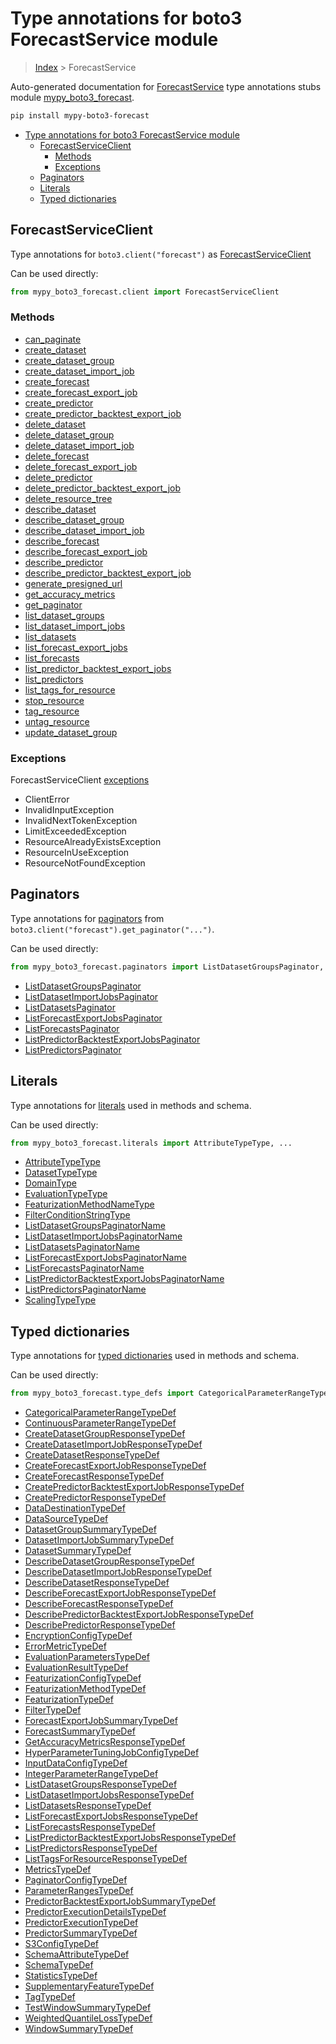 # Type annotations for boto3 ForecastService module

> [Index](..) > ForecastService

Auto-generated documentation for
[ForecastService](https://boto3.amazonaws.com/v1/documentation/api/1.17.77/reference/services/forecast.html#ForecastService)
type annotations stubs module
[mypy_boto3_forecast](https://pypi.org/project/mypy-boto3-forecast/).

```bash
pip install mypy-boto3-forecast
```

- [Type annotations for boto3 ForecastService module](#type-annotations-for-boto3-forecastservice-module)
  - [ForecastServiceClient](#forecastserviceclient)
    - [Methods](#methods)
    - [Exceptions](#exceptions)
  - [Paginators](#paginators)
  - [Literals](#literals)
  - [Typed dictionaries](#typed-dictionaries)

## ForecastServiceClient

Type annotations for `boto3.client("forecast")` as
[ForecastServiceClient](./client.md)

Can be used directly:

```python
from mypy_boto3_forecast.client import ForecastServiceClient
```

### Methods

- [can_paginate](./client.md#can_paginate)
- [create_dataset](./client.md#create_dataset)
- [create_dataset_group](./client.md#create_dataset_group)
- [create_dataset_import_job](./client.md#create_dataset_import_job)
- [create_forecast](./client.md#create_forecast)
- [create_forecast_export_job](./client.md#create_forecast_export_job)
- [create_predictor](./client.md#create_predictor)
- [create_predictor_backtest_export_job](./client.md#create_predictor_backtest_export_job)
- [delete_dataset](./client.md#delete_dataset)
- [delete_dataset_group](./client.md#delete_dataset_group)
- [delete_dataset_import_job](./client.md#delete_dataset_import_job)
- [delete_forecast](./client.md#delete_forecast)
- [delete_forecast_export_job](./client.md#delete_forecast_export_job)
- [delete_predictor](./client.md#delete_predictor)
- [delete_predictor_backtest_export_job](./client.md#delete_predictor_backtest_export_job)
- [delete_resource_tree](./client.md#delete_resource_tree)
- [describe_dataset](./client.md#describe_dataset)
- [describe_dataset_group](./client.md#describe_dataset_group)
- [describe_dataset_import_job](./client.md#describe_dataset_import_job)
- [describe_forecast](./client.md#describe_forecast)
- [describe_forecast_export_job](./client.md#describe_forecast_export_job)
- [describe_predictor](./client.md#describe_predictor)
- [describe_predictor_backtest_export_job](./client.md#describe_predictor_backtest_export_job)
- [generate_presigned_url](./client.md#generate_presigned_url)
- [get_accuracy_metrics](./client.md#get_accuracy_metrics)
- [get_paginator](./client.md#get_paginator)
- [list_dataset_groups](./client.md#list_dataset_groups)
- [list_dataset_import_jobs](./client.md#list_dataset_import_jobs)
- [list_datasets](./client.md#list_datasets)
- [list_forecast_export_jobs](./client.md#list_forecast_export_jobs)
- [list_forecasts](./client.md#list_forecasts)
- [list_predictor_backtest_export_jobs](./client.md#list_predictor_backtest_export_jobs)
- [list_predictors](./client.md#list_predictors)
- [list_tags_for_resource](./client.md#list_tags_for_resource)
- [stop_resource](./client.md#stop_resource)
- [tag_resource](./client.md#tag_resource)
- [untag_resource](./client.md#untag_resource)
- [update_dataset_group](./client.md#update_dataset_group)

### Exceptions

ForecastServiceClient [exceptions](./client.md#exceptions)

- ClientError
- InvalidInputException
- InvalidNextTokenException
- LimitExceededException
- ResourceAlreadyExistsException
- ResourceInUseException
- ResourceNotFoundException

## Paginators

Type annotations for [paginators](./paginators.md) from
`boto3.client("forecast").get_paginator("...")`.

Can be used directly:

```python
from mypy_boto3_forecast.paginators import ListDatasetGroupsPaginator, ...
```

- [ListDatasetGroupsPaginator](./paginators.md#listdatasetgroupspaginator)
- [ListDatasetImportJobsPaginator](./paginators.md#listdatasetimportjobspaginator)
- [ListDatasetsPaginator](./paginators.md#listdatasetspaginator)
- [ListForecastExportJobsPaginator](./paginators.md#listforecastexportjobspaginator)
- [ListForecastsPaginator](./paginators.md#listforecastspaginator)
- [ListPredictorBacktestExportJobsPaginator](./paginators.md#listpredictorbacktestexportjobspaginator)
- [ListPredictorsPaginator](./paginators.md#listpredictorspaginator)

## Literals

Type annotations for [literals](./literals.md) used in methods and schema.

Can be used directly:

```python
from mypy_boto3_forecast.literals import AttributeTypeType, ...
```

- [AttributeTypeType](./literals.md#attributetypetype)
- [DatasetTypeType](./literals.md#datasettypetype)
- [DomainType](./literals.md#domaintype)
- [EvaluationTypeType](./literals.md#evaluationtypetype)
- [FeaturizationMethodNameType](./literals.md#featurizationmethodnametype)
- [FilterConditionStringType](./literals.md#filterconditionstringtype)
- [ListDatasetGroupsPaginatorName](./literals.md#listdatasetgroupspaginatorname)
- [ListDatasetImportJobsPaginatorName](./literals.md#listdatasetimportjobspaginatorname)
- [ListDatasetsPaginatorName](./literals.md#listdatasetspaginatorname)
- [ListForecastExportJobsPaginatorName](./literals.md#listforecastexportjobspaginatorname)
- [ListForecastsPaginatorName](./literals.md#listforecastspaginatorname)
- [ListPredictorBacktestExportJobsPaginatorName](./literals.md#listpredictorbacktestexportjobspaginatorname)
- [ListPredictorsPaginatorName](./literals.md#listpredictorspaginatorname)
- [ScalingTypeType](./literals.md#scalingtypetype)

## Typed dictionaries

Type annotations for [typed dictionaries](./type_defs.md) used in methods and
schema.

Can be used directly:

```python
from mypy_boto3_forecast.type_defs import CategoricalParameterRangeTypeDef, ...
```

- [CategoricalParameterRangeTypeDef](./type_defs.md#categoricalparameterrangetypedef)
- [ContinuousParameterRangeTypeDef](./type_defs.md#continuousparameterrangetypedef)
- [CreateDatasetGroupResponseTypeDef](./type_defs.md#createdatasetgroupresponsetypedef)
- [CreateDatasetImportJobResponseTypeDef](./type_defs.md#createdatasetimportjobresponsetypedef)
- [CreateDatasetResponseTypeDef](./type_defs.md#createdatasetresponsetypedef)
- [CreateForecastExportJobResponseTypeDef](./type_defs.md#createforecastexportjobresponsetypedef)
- [CreateForecastResponseTypeDef](./type_defs.md#createforecastresponsetypedef)
- [CreatePredictorBacktestExportJobResponseTypeDef](./type_defs.md#createpredictorbacktestexportjobresponsetypedef)
- [CreatePredictorResponseTypeDef](./type_defs.md#createpredictorresponsetypedef)
- [DataDestinationTypeDef](./type_defs.md#datadestinationtypedef)
- [DataSourceTypeDef](./type_defs.md#datasourcetypedef)
- [DatasetGroupSummaryTypeDef](./type_defs.md#datasetgroupsummarytypedef)
- [DatasetImportJobSummaryTypeDef](./type_defs.md#datasetimportjobsummarytypedef)
- [DatasetSummaryTypeDef](./type_defs.md#datasetsummarytypedef)
- [DescribeDatasetGroupResponseTypeDef](./type_defs.md#describedatasetgroupresponsetypedef)
- [DescribeDatasetImportJobResponseTypeDef](./type_defs.md#describedatasetimportjobresponsetypedef)
- [DescribeDatasetResponseTypeDef](./type_defs.md#describedatasetresponsetypedef)
- [DescribeForecastExportJobResponseTypeDef](./type_defs.md#describeforecastexportjobresponsetypedef)
- [DescribeForecastResponseTypeDef](./type_defs.md#describeforecastresponsetypedef)
- [DescribePredictorBacktestExportJobResponseTypeDef](./type_defs.md#describepredictorbacktestexportjobresponsetypedef)
- [DescribePredictorResponseTypeDef](./type_defs.md#describepredictorresponsetypedef)
- [EncryptionConfigTypeDef](./type_defs.md#encryptionconfigtypedef)
- [ErrorMetricTypeDef](./type_defs.md#errormetrictypedef)
- [EvaluationParametersTypeDef](./type_defs.md#evaluationparameterstypedef)
- [EvaluationResultTypeDef](./type_defs.md#evaluationresulttypedef)
- [FeaturizationConfigTypeDef](./type_defs.md#featurizationconfigtypedef)
- [FeaturizationMethodTypeDef](./type_defs.md#featurizationmethodtypedef)
- [FeaturizationTypeDef](./type_defs.md#featurizationtypedef)
- [FilterTypeDef](./type_defs.md#filtertypedef)
- [ForecastExportJobSummaryTypeDef](./type_defs.md#forecastexportjobsummarytypedef)
- [ForecastSummaryTypeDef](./type_defs.md#forecastsummarytypedef)
- [GetAccuracyMetricsResponseTypeDef](./type_defs.md#getaccuracymetricsresponsetypedef)
- [HyperParameterTuningJobConfigTypeDef](./type_defs.md#hyperparametertuningjobconfigtypedef)
- [InputDataConfigTypeDef](./type_defs.md#inputdataconfigtypedef)
- [IntegerParameterRangeTypeDef](./type_defs.md#integerparameterrangetypedef)
- [ListDatasetGroupsResponseTypeDef](./type_defs.md#listdatasetgroupsresponsetypedef)
- [ListDatasetImportJobsResponseTypeDef](./type_defs.md#listdatasetimportjobsresponsetypedef)
- [ListDatasetsResponseTypeDef](./type_defs.md#listdatasetsresponsetypedef)
- [ListForecastExportJobsResponseTypeDef](./type_defs.md#listforecastexportjobsresponsetypedef)
- [ListForecastsResponseTypeDef](./type_defs.md#listforecastsresponsetypedef)
- [ListPredictorBacktestExportJobsResponseTypeDef](./type_defs.md#listpredictorbacktestexportjobsresponsetypedef)
- [ListPredictorsResponseTypeDef](./type_defs.md#listpredictorsresponsetypedef)
- [ListTagsForResourceResponseTypeDef](./type_defs.md#listtagsforresourceresponsetypedef)
- [MetricsTypeDef](./type_defs.md#metricstypedef)
- [PaginatorConfigTypeDef](./type_defs.md#paginatorconfigtypedef)
- [ParameterRangesTypeDef](./type_defs.md#parameterrangestypedef)
- [PredictorBacktestExportJobSummaryTypeDef](./type_defs.md#predictorbacktestexportjobsummarytypedef)
- [PredictorExecutionDetailsTypeDef](./type_defs.md#predictorexecutiondetailstypedef)
- [PredictorExecutionTypeDef](./type_defs.md#predictorexecutiontypedef)
- [PredictorSummaryTypeDef](./type_defs.md#predictorsummarytypedef)
- [S3ConfigTypeDef](./type_defs.md#s3configtypedef)
- [SchemaAttributeTypeDef](./type_defs.md#schemaattributetypedef)
- [SchemaTypeDef](./type_defs.md#schematypedef)
- [StatisticsTypeDef](./type_defs.md#statisticstypedef)
- [SupplementaryFeatureTypeDef](./type_defs.md#supplementaryfeaturetypedef)
- [TagTypeDef](./type_defs.md#tagtypedef)
- [TestWindowSummaryTypeDef](./type_defs.md#testwindowsummarytypedef)
- [WeightedQuantileLossTypeDef](./type_defs.md#weightedquantilelosstypedef)
- [WindowSummaryTypeDef](./type_defs.md#windowsummarytypedef)
